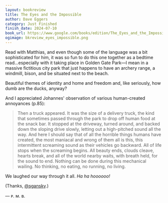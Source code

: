 ```yaml
---
layout: bookreview
title: The Eyes and the Impossible
author: Dave Eggers
category: Just Finished
finish_date: 2024-07-10
book_url: https://www.google.com/books/edition/The_Eyes_and_the_Impossible/ezyIEAAAQBAJ?hl=en&gbpv=0
ogimage: bkreview_eyes_impossible.png
---
```

Read with Matthias, and even though some of the language was a bit sophisticated for him, it was so fun to do this one together as a bedtime read...especially with it taking place in Golden Gate Park—I mean in a massive fictitious city park that just happens to have an archery range, a windmill, bison, and be situated next to the beach.

Beautiful themes of identity and home and freedom and, like seriously, how dumb are the ducks, anyway?

And I appreciated Johannes' observation of various human-created annoyances (p.85):

> Then a truck appeared. It was the size of a delivery truck, the kind that sometimes passed through the park to drop off human food at the snack bar. It stopped at the driveway, turned around, and backed down the sloping drive slowly, letting out a high-pitched sound all the way. And here I should say that of all the horrible things humans have created, the most maniacal and wrong of them all is this, this intermittent screaming sound as their vehicles go backward. All of life stops when the screaming begins. All beauty ends, clouds cleave, hearts break, and all of the world nearby waits, with breath held, for the sound to end. Nothing can be done during this mechanical wailing. No thinking, no eating, no running, no living.

We laughed our way through it all. *Ha ha hoooooo!*

(Thanks, [@sgansky](https://x.com/sgansky).)

— ᴘ. ᴍ. ʙ.